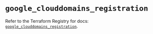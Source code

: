 # `google_clouddomains_registration`

Refer to the Terraform Registry for docs: [`google_clouddomains_registration`](https://registry.terraform.io/providers/hashicorp/google/6.45.0/docs/resources/clouddomains_registration).
